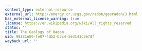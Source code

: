 ```yaml
---
content_type: external-resource
external_url: http://energy.cr.usgs.gov/radon/georadon/3.html
has_external_license_warning: true
license: https://en.wikipedia.org/wiki/All_rights_reserved
status: ''
title: The Geology of Radon
uid: 98281e80-fe87-4d52-b3c4-5ed141c3e7df
wayback_url: ''
---
```

